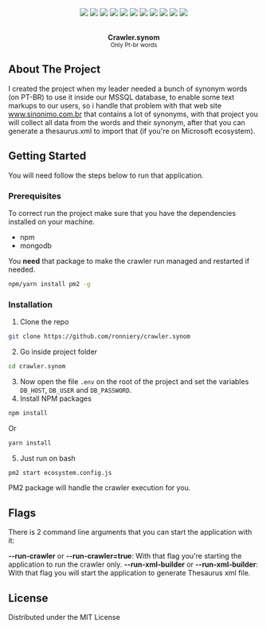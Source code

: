 <div align="center">
	<img src="https://img.shields.io/badge/cheerio-1.0.0rc.3-darkslateblue?style=for-the-badge" />
	<img src="https://img.shields.io/badge/dotenv-8.2.0-rosybrown?style=for-the-badge" />
	<img src="https://img.shields.io/badge/iconv/lite-0.5.1-darkolivegreen?style=for-the-badge" />
	<img src="https://img.shields.io/badge/lodash-4.17.15-red?style=for-the-badge" />
	<img src="https://img.shields.io/badge/minimist-1.2.5-chartreuse?style=for-the-badge" />
	<img src="https://img.shields.io/badge/mongoose-5.9.6-blue?style=for-the-badge" />
	<img src="https://img.shields.io/badge/request-2.88.2-mediumseagreen?style=for-the-badge" />
	<img src="https://img.shields.io/badge/request/promise-4.2.5-slategray?style=for-the-badge" />
	<img src="https://img.shields.io/badge/typescript-3.8.3-steelblue?style=for-the-badge" />
	<img src="https://img.shields.io/badge/xmlbuilder-15.1.0-mediumblue?style=for-the-badge" />
	<img src="https://img.shields.io/badge/module/alias-2.2.2-violet?style=for-the-badge" />
</div>


<!-- PROJECT LOGO -->
<br />
<p align="center">
  <strong>Crawler.synom</strong><br>
  <small> Only Pt-br words</small>
</p>

<!-- ABOUT THE PROJECT -->
## About The Project

I created the project when my leader needed a bunch of synonym words (on PT-BR) to use it inside our MSSQL database, to enable some text markups to our users, so i handle that problem with that web site www.sinonimo.com.br that contains a lot of synonyms, with that project you will collect all data from the words and their synonym, after that you can generate a thesaurus.xml to import that (if you're on Microsoft ecosystem).

<!-- GETTING STARTED -->
## Getting Started

You will need follow the steps below to run that application.

### Prerequisites

To correct run the project make sure that you have the dependencies installed on your machine.
* npm
* mongodb

You **need** that package to make the crawler run managed and restarted if needed.
```sh
npm/yarn install pm2 -g
```

### Installation

1. Clone the repo
```sh
git clone https://github.com/ronniery/crawler.synom
```
2. Go inside project folder
```sh
cd crawler.synom
```
3. Now open the file `.env` on the root of the project and set the variables `DB_HOST`, `DB_USER` and `DB_PASSWORD`.
4. Install NPM packages
```sh
npm install
```
Or
```sh
yarn install
```
5. Just run on bash
```sh
pm2 start ecosystem.config.js
```

PM2 package will handle the crawler execution for you.

<!-- USAGE EXAMPLES -->
## Flags

There is 2 command line arguments that you can start the application with it:

**--run-crawler** or **--run-crawler=true**: With that flag you're starting the application to run the crawler only.
**--run-xml-builder** or **--run-xml-builder**: With that flag you will start the application to generate Thesaurus xml file.


<!-- LICENSE -->
## License

Distributed under the MIT License
